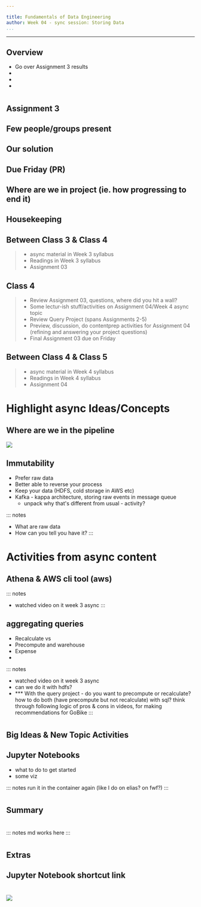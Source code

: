```yaml
---

title: Fundamentals of Data Engineering
author: Week 04 - sync session: Storing Data
...
```


---


## Overview
- Go over Assignment 3 results
- 
-
-


# 

## Assignment 3 
## Few people/groups present
## Our solution
## Due Friday (PR)
## Where are we in project (ie. how progressing to end it)
## Housekeeping

## Between Class 3 & Class 4

> - async material in Week 3 syllabus
> - Readings in Week 3 syllabus
> - Assignment 03


## Class 4

> - Review Assignment 03, questions, where did you hit a wall?
> - Some lectur-ish stuff/activities on Assignment 04/Week 4 async topic
> - Review Query Project (spans Assignments 2-5)
> - Preview, discussion, do contentprep activities for Assignment 04 (refining and answering your project questions)
> - Final Assignment 03 due on Friday

## Between Class 4 & Class 5

> - async material in Week 4 syllabus
> - Readings in Week 4 syllabus
> - Assignment 04


# Highlight async Ideas/Concepts
## Where are we in the pipeline

![](images/pipeline-overall.svg)

## Immutability

- Prefer raw data
- Better able to reverse your process
- Keep your data (HDFS, cold storage in AWS etc)
- Kafka - kappa architecture, storing raw events in message queue 
  * unpack why that's different from usual - activity?

::: notes
- What are raw data
- How can you tell you have it?
:::



# Activities from async content

## Athena & AWS cli tool (aws)

::: notes
- watched video on it week 3 async
:::

## aggregating queries
- Recalculate vs
- Precompute and warehouse
- Expense
- 

::: notes
- watched video on it week 3 async
- can we do it with hdfs?
- *** With the query project - do you want to precompute or recalculate? how to do both (have precompute but not recalculate) with sql?
think through following logic of pros & cons in videos, for making recommendations for GoBike
:::

# 

## Big Ideas & New Topic Activities

## Jupyter Notebooks

- what to do to get started
- some viz 

::: notes
run it in the container again (like I do on elias? on fwf?)
:::


#
## Summary

#

## 


::: notes
md works here
:::

# 

## Extras
## Jupyter Notebook shortcut link


#

<img class="logo" src="images/berkeley-school-of-information-logo.png"/>


